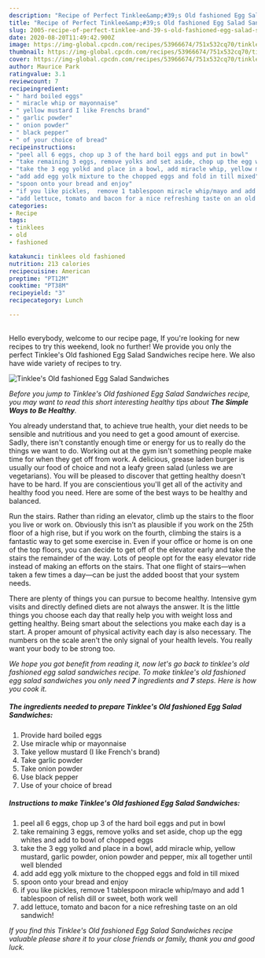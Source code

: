 ```yaml
---
description: "Recipe of Perfect Tinklee&amp;#39;s Old fashioned Egg Salad Sandwiches"
title: "Recipe of Perfect Tinklee&amp;#39;s Old fashioned Egg Salad Sandwiches"
slug: 2005-recipe-of-perfect-tinklee-and-39-s-old-fashioned-egg-salad-sandwiches
date: 2020-08-20T11:49:42.900Z
image: https://img-global.cpcdn.com/recipes/53966674/751x532cq70/tinklees-old-fashioned-egg-salad-sandwiches-recipe-main-photo.jpg
thumbnail: https://img-global.cpcdn.com/recipes/53966674/751x532cq70/tinklees-old-fashioned-egg-salad-sandwiches-recipe-main-photo.jpg
cover: https://img-global.cpcdn.com/recipes/53966674/751x532cq70/tinklees-old-fashioned-egg-salad-sandwiches-recipe-main-photo.jpg
author: Maurice Park
ratingvalue: 3.1
reviewcount: 7
recipeingredient:
- " hard boiled eggs"
- " miracle whip or mayonnaise"
- " yellow mustard I like Frenchs brand"
- " garlic powder"
- " onion powder"
- " black pepper"
- " of your choice of bread"
recipeinstructions:
- "peel all 6 eggs, chop up 3 of the hard boil eggs and put in bowl"
- "take remaining 3 eggs, remove yolks and set aside, chop up the egg whites and add to bowl of chopped eggs"
- "take the 3 egg yolkd and place in a bowl, add miracle whip, yellow mustard, garlic powder, onion powder and pepper,  mix all together until well blended"
- "add add egg yolk mixture to the chopped eggs and fold in till mixed"
- "spoon onto your bread and enjoy"
- "if you like pickles,  remove 1 tablespoon miracle whip/mayo and add 1 tablespoon of relish dill or sweet, both work well"
- "add lettuce, tomato and bacon for a nice refreshing taste on an old sandwich!"
categories:
- Recipe
tags:
- tinklees
- old
- fashioned

katakunci: tinklees old fashioned 
nutrition: 213 calories
recipecuisine: American
preptime: "PT12M"
cooktime: "PT38M"
recipeyield: "3"
recipecategory: Lunch

---
```

<br>
Hello everybody, welcome to our recipe page, If you're looking for new recipes to try this weekend, look no further! We provide you only the perfect Tinklee&#39;s Old fashioned Egg Salad Sandwiches recipe here. We also have wide variety of recipes to try.
<br>


![Tinklee&#39;s Old fashioned Egg Salad Sandwiches](https://img-global.cpcdn.com/recipes/53966674/751x532cq70/tinklees-old-fashioned-egg-salad-sandwiches-recipe-main-photo.jpg)

<i>Before you jump to Tinklee&#39;s Old fashioned Egg Salad Sandwiches recipe, you may want to read this short interesting healthy tips about <strong>The Simple Ways to Be Healthy</strong>.</i>

You already understand that, to achieve true health, your diet needs to be sensible and nutritious and you need to get a good amount of exercise. Sadly, there isn't constantly enough time or energy for us to really do the things we want to do. Working out at the gym isn't something people make time for when they get off from work. A delicious, grease laden burger is usually our food of choice and not a leafy green salad (unless we are vegetarians). You will be pleased to discover that getting healthy doesn't have to be hard. If you are conscientious you'll get all of the activity and healthy food you need. Here are some of the best ways to be healthy and balanced.

Run the stairs. Rather than riding an elevator, climb up the stairs to the floor you live or work on. Obviously this isn’t as plausible if you work on the 25th floor of a high rise, but if you work on the fourth, climbing the stairs is a fantastic way to get some exercise in. Even if your office or home is on one of the top floors, you can decide to get off of the elevator early and take the stairs the remainder of the way. Lots of people opt for the easy elevator ride instead of making an efforts on the stairs. That one flight of stairs—when taken a few times a day—can be just the added boost that your system needs. 

There are plenty of things you can pursue to become healthy. Intensive gym visits and directly defined diets are not always the answer. It is the little things you choose each day that really help you with weight loss and getting healthy. Being smart about the selections you make each day is a start. A proper amount of physical activity each day is also necessary. The numbers on the scale aren't the only signal of your health levels. You really want your body to be strong too. 


<i>We hope you got benefit from reading it, now let's go back to tinklee&#39;s old fashioned egg salad sandwiches recipe. To make tinklee&#39;s old fashioned egg salad sandwiches you only need <strong>7</strong> ingredients and <strong>7</strong> steps. Here is how you cook it.
</i>

##### The ingredients needed to prepare Tinklee&#39;s Old fashioned Egg Salad Sandwiches:

1. Provide  hard boiled eggs
1. Use  miracle whip or mayonnaise
1. Take  yellow mustard (I like French&#39;s brand)
1. Take  garlic powder
1. Take  onion powder
1. Use  black pepper
1. Use  of your choice of bread


##### Instructions to make Tinklee&#39;s Old fashioned Egg Salad Sandwiches:

1. peel all 6 eggs, chop up 3 of the hard boil eggs and put in bowl
1. take remaining 3 eggs, remove yolks and set aside, chop up the egg whites and add to bowl of chopped eggs
1. take the 3 egg yolkd and place in a bowl, add miracle whip, yellow mustard, garlic powder, onion powder and pepper,  mix all together until well blended
1. add add egg yolk mixture to the chopped eggs and fold in till mixed
1. spoon onto your bread and enjoy
1. if you like pickles,  remove 1 tablespoon miracle whip/mayo and add 1 tablespoon of relish dill or sweet, both work well
1. add lettuce, tomato and bacon for a nice refreshing taste on an old sandwich!


<i>If you find this Tinklee&#39;s Old fashioned Egg Salad Sandwiches recipe valuable please share it to your close friends or family, thank you and good luck.</i>
